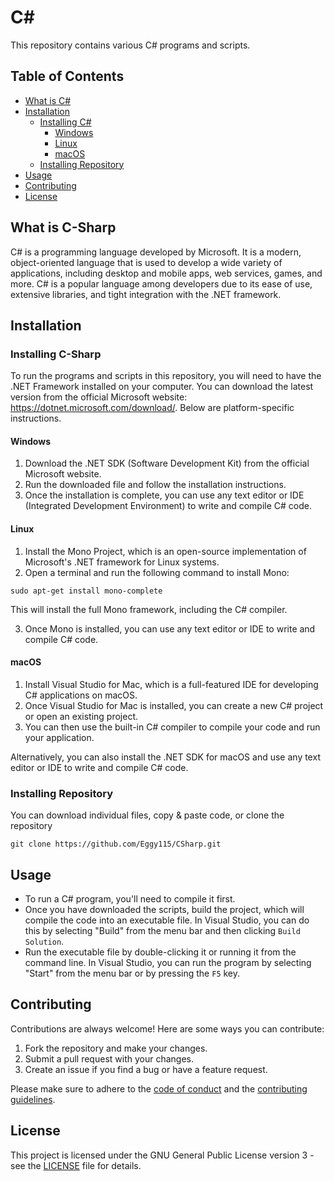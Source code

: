 # C#

This repository contains various C# programs and scripts.

## Table of Contents
- [What is C#](#what-is-c-sharp)   
- [Installation](#installation)
  - [Installing C#](#installing-c-sharp)    
    - [Windows](#windows)
    - [Linux](#linux)
    - [macOS](#macOS)  
  - [Installing Repository](#installing-repository)  
- [Usage](#usage)
- [Contributing](#contributing)
- [License](#license)

## What is C-Sharp

C# is a programming language developed by Microsoft. It is a modern, object-oriented language that is used to develop a wide variety of applications, including desktop and mobile apps, web services, games, and more. C# is a popular language among developers due to its ease of use, extensive libraries, and tight integration with the .NET framework.

## Installation

### Installing C-Sharp

To run the programs and scripts in this repository, you will need to have the .NET Framework installed on your computer. You can download the latest version from the official Microsoft website: https://dotnet.microsoft.com/download/. Below are platform-specific instructions.

#### Windows

1. Download the .NET SDK (Software Development Kit) from the official Microsoft website.
2. Run the downloaded file and follow the installation instructions.
3. Once the installation is complete, you can use any text editor or IDE (Integrated Development Environment) to write and compile C# code.

#### Linux

1. Install the Mono Project, which is an open-source implementation of Microsoft's .NET framework for Linux systems.
2. Open a terminal and run the following command to install Mono:

```
sudo apt-get install mono-complete
```

This will install the full Mono framework, including the C# compiler.

3. Once Mono is installed, you can use any text editor or IDE to write and compile C# code.

#### macOS

1. Install Visual Studio for Mac, which is a full-featured IDE for developing C# applications on macOS.
2. Once Visual Studio for Mac is installed, you can create a new C# project or open an existing project.
3. You can then use the built-in C# compiler to compile your code and run your application.

Alternatively, you can also install the .NET SDK for macOS and use any text editor or IDE to write and compile C# code.

### Installing Repository

You can download individual files, copy & paste code, or clone the repository

```
git clone https://github.com/Eggy115/CSharp.git
```
      
## Usage

- To run a C# program, you'll need to compile it first.       
- Once you have downloaded the scripts, build the project, which will compile the code into an executable file. In Visual Studio, you can do this by selecting "Build" from the menu bar and then clicking `Build Solution`.     
- Run the executable file by double-clicking it or running it from the command line. In Visual Studio, you can run the program by selecting "Start" from the menu bar or by pressing the `F5` key.    

## Contributing

Contributions are always welcome! Here are some ways you can contribute:

1. Fork the repository and make your changes. 
2. Submit a pull request with your changes.
3. Create an issue if you find a bug or have a feature request.

Please make sure to adhere to the [code of conduct](CODE_OF_CONDUCT.md) and the [contributing guidelines](CONTRIBUTING.md).

## License

This project is licensed under the GNU General Public License version 3 - see the [LICENSE](LICENSE) file for details.

